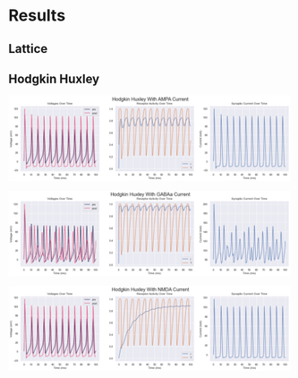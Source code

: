 # Results

## Lattice

## Hodgkin Huxley

![AMPA](ampa.png)

![GABAa](gabaa.png)

![NMDA](nmda.png)
